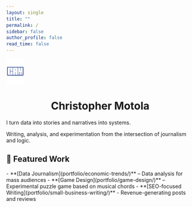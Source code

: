 ```yaml
---
layout: single
title: ""
permalink: /
sidebar: false
author_profile: false
read_time: false
---
```

<div class="hero-block">
  <div class="hero-intro">
    <img src="/assets/images/Valissa-Logo-Blue.svg" alt="CAM logo" style="width: 48px;" />
    <h1 style="text-align: center;">Christopher Motola</h1>
    <p>I turn data into stories and narratives into systems.</p>
    <p>Writing, analysis, and experimentation from the intersection of journalism and logic.</p>
  </div>
</div>

<h2 class="section-header">📂 Featured Work</h2>  
- **[Data Journalism](portfolio/economic-trends/)** – Data analysis for mass audiences  
- **[Game Design](portfolio/game-design/)** – Experimental puzzle game based on musical chords
- **[SEO-focused Writing](portfolio/small-business-writing/)** - Revenue-generating posts and reviews 

